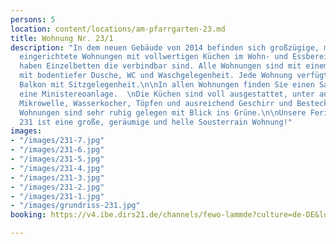 ```yaml
---
persons: 5
location: content/locations/am-pfarrgarten-23.md
title: Wohnung Nr. 23/1
description: "In dem neuen Gebäude von 2014 befinden sich großzügige, modern und zeitlos
  eingerichtete Wohnungen mit vollwertigen Küchen im Wohn- und Essbereich. Die Schlafzimmern
  haben Einzelbetten die verbindbar sind. Alle Wohnungen sind mit einem Bad ausgestattet
  mit bodentiefer Dusche, WC und Waschgelegenheit. Jede Wohnung verfügt über eigenen
  Balkon mit Sitzgelegenheit.\n\nIn allen Wohnungen finden Sie einen Sat-Flat TV und
  eine Ministereoanlage.  \nDie Küchen sind voll ausgestattet, unter anderem mit Kaffeemaschine,
  Mikrowelle, Wasserkocher, Töpfen und ausreichend Geschirr und Besteck.  \n  \nDie
  Wohnungen sind sehr ruhig gelegen mit Blick ins Grüne.\n\nUnsere Ferienwohnung Nr.
  231 ist eine große, geräumige und helle Sousterrain Wohnung!"
images:
- "/images/231-7.jpg"
- "/images/231-6.jpg"
- "/images/231-5.jpg"
- "/images/231-4.jpg"
- "/images/231-3.jpg"
- "/images/231-2.jpg"
- "/images/231-1.jpg"
- "/images/grundriss-231.jpg"
booking: https://v4.ibe.dirs21.de/channels/fewo-lammde?culture=de-DE&los=3

---
```

